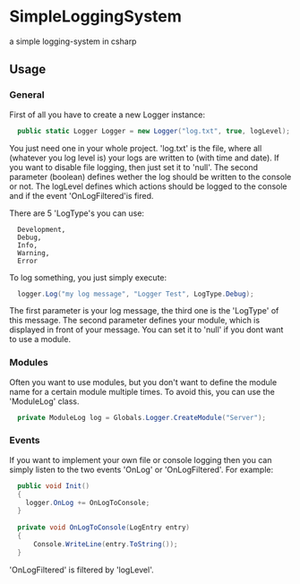 # SimpleLoggingSystem
a simple logging-system in csharp

## Usage
### General
First of all you have to create a new Logger instance:
```cs
  public static Logger Logger = new Logger("log.txt", true, logLevel);
```
You just need one in your whole project.
'log.txt' is the file, where all (whatever you log level is) your logs are written to (with time and date).
If you want to disable file logging, then just set it to 'null'.
The second parameter (boolean) defines wether the log should be written to the console or not.
The logLevel defines which actions should be logged to the console and if the event 'OnLogFiltered'is fired.

There are 5 'LogType's you can use:
```
  Development,
  Debug,
  Info,
  Warning,
  Error
```

To log something, you just simply execute:
```cs
  logger.Log("my log message", "Logger Test", LogType.Debug);
```
The first parameter is your log message, the third one is the 'LogType' of this message.
The second parameter defines your module, which is displayed in front of your message. You can set it to 'null' if you dont want to use a module.

### Modules
Often you want to use modules, but you don't want to define the module name for a certain module multiple times.
To avoid this, you can use the 'ModuleLog' class.
```cs
  private ModuleLog log = Globals.Logger.CreateModule("Server");
```

### Events
If you want to implement your own file or console logging then you can simply listen to the two events 'OnLog' or 'OnLogFiltered'.
For example:
```cs
  public void Init() 
  {
    logger.OnLog += OnLogToConsole;
  }
  
  private void OnLogToConsole(LogEntry entry)
  {
      Console.WriteLine(entry.ToString());
  }
```
'OnLogFiltered' is filtered by 'logLevel'.
